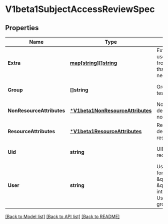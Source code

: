 # V1beta1SubjectAccessReviewSpec

## Properties
Name | Type | Description | Notes
------------ | ------------- | ------------- | -------------
**Extra** | [**map[string][]string**](array.md) | Extra corresponds to the user.Info.GetExtra() method from the authenticator.  Since that is input to the authorizer it needs a reflection here. | [optional] [default to null]
**Group** | **[]string** | Groups is the groups you&#39;re testing for. | [optional] [default to null]
**NonResourceAttributes** | [***V1beta1NonResourceAttributes**](v1beta1.NonResourceAttributes.md) | NonResourceAttributes describes information for a non-resource access request | [optional] [default to null]
**ResourceAttributes** | [***V1beta1ResourceAttributes**](v1beta1.ResourceAttributes.md) | ResourceAuthorizationAttributes describes information for a resource access request | [optional] [default to null]
**Uid** | **string** | UID information about the requesting user. | [optional] [default to null]
**User** | **string** | User is the user you&#39;re testing for. If you specify \&quot;User\&quot; but not \&quot;Group\&quot;, then is it interpreted as \&quot;What if User were not a member of any groups | [optional] [default to null]

[[Back to Model list]](../README.md#documentation-for-models) [[Back to API list]](../README.md#documentation-for-api-endpoints) [[Back to README]](../README.md)


